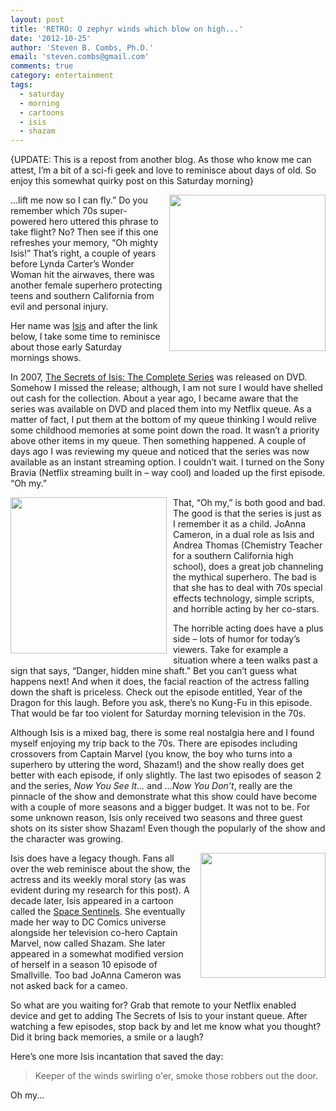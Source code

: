 ```yaml
---
layout: post
title: 'RETRO: O zephyr winds which blow on high...'
date: '2012-10-25'
author: 'Steven B. Combs, Ph.D.'
email: 'steven.combs@gmail.com'
comments: true
category: entertainment
tags:
  - saturday
  - morning
  - cartoons
  - isis
  - shazam
---
```


{UPDATE: This is a repost from another blog. As those who know me can attest, I’m a bit of a sci-fi geek and love to reminisce about days of old. So enjoy this somewhat quirky post on this Saturday morning}

<img style="margin-left: 10px; margin-bottom: 10px;" src="http://1.bp.blogspot.com/_CLU_mny_beA/TKCcn5YiohI/AAAAAAAAl54/ObfUckpETq0/s200/isis-flying.jpg" align="right" width="250" />...lift me now so I can fly.” Do you remember which 70s super-powered hero uttered this phrase to take flight? No? Then see if this one refreshes your memory, “Oh mighty Isis!” That’s right, a couple of years before Lynda Carter’s Wonder Woman hit the airwaves, there was another female superhero protecting teens and southern California from evil and personal injury.

Her name was <a href="http://en.wikipedia.org/wiki/The_Secrets_of_Isis" target="_blank">Isis</a> and after the link below, I take some time to reminisce about those early Saturday mornings shows.

In 2007, [The Secrets of Isis: The Complete Series](http://www.amazon.com/gp/product/B000QQDEZG?ie=UTF8&amp;tag=stevenccom-20&amp;linkCode=as2&amp;camp=1789&amp;creative=390957&amp;creativeASIN=B000QQDEZG) was released on DVD. Somehow I missed the release; although, I am not sure I would have shelled out cash for the collection. About a year ago, I became aware that the series was available on DVD and placed them into my Netflix queue. As a matter of fact, I put them at the bottom of my queue thinking I would relive some childhood memories at some point down the road. It wasn’t a priority above other items in my queue. Then something happened. A couple of days ago I was reviewing my queue and noticed that the series was now available as an instant streaming option. I couldn’t wait. I turned on the Sony Bravia (Netflix streaming built in – way cool) and loaded up the first episode. “Oh my.”

<img style="margin-right: 10px; margin-bottom: 10px;" src="http://1.bp.blogspot.com/_CLU_mny_beA/TKCi32pp62I/AAAAAAAAl6U/zMv8hjxrkaA/s200/isis2.jpg" align="left" width="250" />That, “Oh my,” is both good and bad. The good is that the series is just as I remember it as a child. JoAnna Cameron, in a dual role as Isis and Andrea Thomas (Chemistry Teacher for a southern California high school), does a great job channeling the mythical superhero. The bad is that she has to deal with 70s special effects technology, simple scripts, and horrible acting by her co-stars.

The horrible acting does have a plus side – lots of humor for today’s viewers. Take for example a situation where a teen walks past a sign that says, “Danger, hidden mine shaft.” Bet you can’t guess what happens next! And when it does, the facial reaction of the actress falling down the shaft is priceless. Check out the episode entitled, Year of the Dragon for this laugh. Before you ask, there’s no Kung-Fu in this episode. That would be far too violent for Saturday morning television in the 70s.

Although Isis is a mixed bag, there is some real nostalgia here and I found myself enjoying my trip back to the 70s. There are episodes including crossovers from Captain Marvel (you know, the boy who turns into a superhero by uttering the word, Shazam!) and the show really does get better with each episode, if only slightly. The last two episodes of season 2 and the series, *Now You See It...* and *...Now You Don’t*, really are the pinnacle of the show and demonstrate what this show could have become with a couple of more seasons and a bigger budget. It was not to be. For some unknown reason, Isis only received two seasons and three guest shots on its sister show Shazam! Even though the popularly of the show and the character was growing.

<img style="margin-left: 10px; margin-bottom: 10px;" src="http://1.bp.blogspot.com/_CLU_mny_beA/TKCr2CCmWAI/AAAAAAAAl7A/8Zgr2Z1z1Zk/s200/51EMJBYGD8L._SL500_AA300_.jpg" align="right" width="200" />Isis does have a legacy though. Fans all over the web reminisce about the show, the actress and its weekly moral story (as was evident during my research for this post). A decade later, Isis appeared in a cartoon called the [Space Sentinels](https://www.amazon.com/dp/B000GETUC4?tag=stevenccom-20&amp;camp=213381&amp;creative=390973&amp;linkCode=as4&amp;creativeASIN=B000GETUC4&amp;adid=0VSQM1A20N5AF0EVCP67&amp;). She eventually made her way to DC Comics universe alongside her television co-hero Captain Marvel, now called Shazam. She later appeared in a somewhat modified version of herself in a season 10 episode of Smallville. Too bad JoAnna Cameron was not asked back for a cameo.

So what are you waiting for? Grab that remote to your Netflix enabled device and get to adding The Secrets of Isis to your instant queue. After watching a few episodes, stop back by and let me know what you thought? Did it bring back memories, a smile or a laugh?

Here’s one more Isis incantation that saved the day:

> Keeper of the winds swirling o'er, smoke those robbers out the door.

Oh my...
